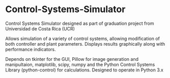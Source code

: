 # Control-Systems-Simulator
Control Systems Simulator designed as part of graduation project from Universidad de Costa Rica (UCR)

Allows simulation of a variety of control systems, allowing modification of both controller and plant parameters. Displays results graphically along with performance indicators.

Depends on tkinter for the GUI, Pillow for image generation and manipultaion, matplotlib, scipy, numpy and the Python Control Systems Library (python-control) for calculations. Designed to operate in Python 3.x
